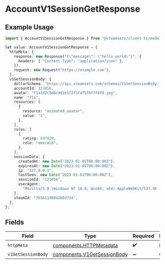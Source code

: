 # AccountV1SessionGetResponse

## Example Usage

```typescript
import { AccountV1SessionGetResponse } from "@steamsets/client-ts/models/operations";

let value: AccountV1SessionGetResponse = {
  httpMeta: {
    response: new Response("{\"message\": \"hello world\"}", {
      headers: { "Content-Type": "application/json" },
    }),
    request: new Request("https://example.com"),
  },
  v1GetSessionBody: {
    dollarSchema: "https://api.steamsets.com/schemas/V1GetSessionBody.json",
    accountId: 123456,
    avatar: "f1a1d2c3d0c9d1e1f2f3f4f5f6f7f8f9.jpg",
    name: "flo",
    resources: [
      {
        resource: "animated_avatar",
        value: "1",
      },
    ],
    roles: [
      {
        rating: 697429,
        role: "emerald",
      },
    ],
    sessionData: {
      createdAt: new Date("2023-01-01T00:00:00Z"),
      expiresAt: new Date("2023-01-01T00:00:00Z"),
      ip: "127.0.0.1",
      lastSeen: new Date("2023-01-01T00:00:00Z"),
      sessionId: "123456",
      userAgent:
        "Mozilla/5.0 (Windows NT 10.0; Win64; x64) AppleWebKit/537.36 (KHTML, like Gecko) Chrome/91.0.4472.124 Safari/537.36",
    },
    steamId: "76561198842603734",
  },
};
```

## Fields

| Field                                                                      | Type                                                                       | Required                                                                   | Description                                                                |
| -------------------------------------------------------------------------- | -------------------------------------------------------------------------- | -------------------------------------------------------------------------- | -------------------------------------------------------------------------- |
| `httpMeta`                                                                 | [components.HTTPMetadata](../../models/components/httpmetadata.md)         | :heavy_check_mark:                                                         | N/A                                                                        |
| `v1GetSessionBody`                                                         | [components.V1GetSessionBody](../../models/components/v1getsessionbody.md) | :heavy_minus_sign:                                                         | OK                                                                         |
